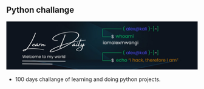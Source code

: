 ## Python challange

![image](banner.jpeg)

- 100 days challange of learning and doing python projects.
